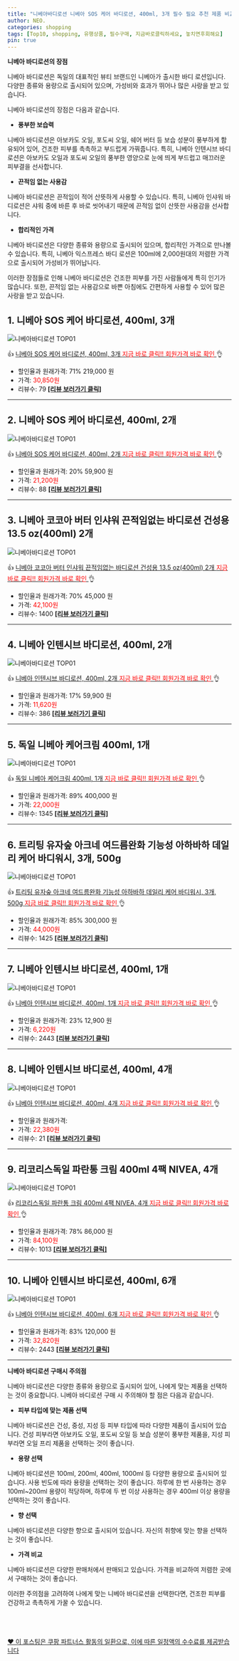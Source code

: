 ```yaml
---
title: "니베아바디로션 니베아 SOS 케어 바디로션, 400ml, 3개 필수 필요 추천 제품 비교 최저 가격 비교 장점 구매 후기 구매평"
author: NEO.
categories: shopping
tags: [Top10, shopping, 유행상품, 필수구매, 지금바로클릭하세요, 놓치면후회해요]
pin: true
---
```

**니베아 바디로션의 장점**

니베아 바디로션은 독일의 대표적인 뷰티 브랜드인 니베아가 출시한 바디 로션입니다. 다양한 종류와 용량으로 출시되어 있으며, 가성비와 효과가 뛰어나 많은 사랑을 받고 있습니다.

니베아 바디로션의 장점은 다음과 같습니다.

* **풍부한 보습력**

니베아 바디로션은 아보카도 오일, 포도씨 오일, 쉐어 버터 등 보습 성분이 풍부하게 함유되어 있어, 건조한 피부를 촉촉하고 부드럽게 가꿔줍니다. 특히, 니베아 인텐시브 바디로션은 아보카도 오일과 포도씨 오일의 풍부한 영양으로 눈에 띄게 부드럽고 매끄러운 피부결을 선사합니다.

* **끈적임 없는 사용감**

니베아 바디로션은 끈적임이 적어 산뜻하게 사용할 수 있습니다. 특히, 니베아 인샤워 바디로션은 샤워 중에 바른 후 바로 씻어내기 때문에 끈적임 없이 산뜻한 사용감을 선사합니다.

* **합리적인 가격**

니베아 바디로션은 다양한 종류와 용량으로 출시되어 있으며, 합리적인 가격으로 만나볼 수 있습니다. 특히, 니베아 익스프레스 바디 로션은 100ml에 2,000원대의 저렴한 가격으로 출시되어 가성비가 뛰어납니다.

이러한 장점들로 인해 니베아 바디로션은 건조한 피부를 가진 사람들에게 특히 인기가 많습니다. 또한, 끈적임 없는 사용감으로 바쁜 아침에도 간편하게 사용할 수 있어 많은 사랑을 받고 있습니다.

   

## 1. 니베아 SOS 케어 바디로션, 400ml, 3개

![니베아바디로션 TOP01](https://thumbnail8.coupangcdn.com/thumbnails/remote/490x490ex/image/vendor_inventory/3d40/ec20621a5d5a17bb823508e54202df69733ab6ecb752d64e44c1051bcbc8.png)


👍 [니베아 SOS 케어 바디로션, 400ml, 3개 <font color=red> 지금 바로 클릭!! 회원가격 바로 확인 </font> ](https://link.coupang.com/re/AFFSDP?lptag=AF3617701&subid=GithubCoopas&pageKey=168476614&traceid=V0-153&itemId=17910183386&vendorItemId=87866392994) 👌 


- 할인율과 원래가격: 71%  219,000   원
- 가격: <span style='color:red'>30,850원</span>
- 리뷰수: 79  [**[리뷰 보러가기 클릭]**](https://link.coupang.com/re/AFFSDP?lptag=AF3617701&subid=GithubCoopas&pageKey=168476614&traceid=V0-153&itemId=17910183386&vendorItemId=87866392994)

---


   

## 2. 니베아 SOS 케어 바디로션, 400ml, 2개

![니베아바디로션 TOP01](https://thumbnail7.coupangcdn.com/thumbnails/remote/490x490ex/image/vendor_inventory/7798/32613352f4724d5c115885f5689621e77488f9ad87962e5e6f8597939742.jpg)


👍 [니베아 SOS 케어 바디로션, 400ml, 2개 <font color=red> 지금 바로 클릭!! 회원가격 바로 확인 </font> ](https://link.coupang.com/re/AFFSDP?lptag=AF3617701&subid=GithubCoopas&pageKey=168476614&traceid=V0-153&itemId=18014420291&vendorItemId=80121954004) 👌 


- 할인율과 원래가격: 20%  59,900   원
- 가격: <span style='color:red'>21,200원</span>
- 리뷰수: 88  [**[리뷰 보러가기 클릭]**](https://link.coupang.com/re/AFFSDP?lptag=AF3617701&subid=GithubCoopas&pageKey=168476614&traceid=V0-153&itemId=18014420291&vendorItemId=80121954004)

---


   

## 3. 니베아 코코아 버터 인샤워 끈적임없는 바디로션 건성용 13.5 oz(400ml) 2개

![니베아바디로션 TOP01](https://thumbnail7.coupangcdn.com/thumbnails/remote/490x490ex/image/vendor_inventory/20a6/f131ce0d1796004f8905e2e2ef6a2270099fc76e05668b7d0ab6d873580b.jpg)


👍 [니베아 코코아 버터 인샤워 끈적임없는 바디로션 건성용 13.5 oz(400ml) 2개 <font color=red> 지금 바로 클릭!! 회원가격 바로 확인 </font> ](https://link.coupang.com/re/AFFSDP?lptag=AF3617701&subid=GithubCoopas&pageKey=6961957255&traceid=V0-153&itemId=16952268580&vendorItemId=87922632515) 👌 


- 할인율과 원래가격: 70%  45,000   원
- 가격: <span style='color:red'>42,100원</span>
- 리뷰수: 1400  [**[리뷰 보러가기 클릭]**](https://link.coupang.com/re/AFFSDP?lptag=AF3617701&subid=GithubCoopas&pageKey=6961957255&traceid=V0-153&itemId=16952268580&vendorItemId=87922632515)

---


   

## 4. 니베아 인텐시브 바디로션, 400ml, 2개

![니베아바디로션 TOP01](https://thumbnail6.coupangcdn.com/thumbnails/remote/490x490ex/image/vendor_inventory/712d/f7cf25d3ff7a73439e6a2daad54bf9df09765d400b59303e4ea64a840142.jpg)


👍 [니베아 인텐시브 바디로션, 400ml, 2개 <font color=red> 지금 바로 클릭!! 회원가격 바로 확인 </font> ](https://link.coupang.com/re/AFFSDP?lptag=AF3617701&subid=GithubCoopas&pageKey=48392&traceid=V0-153&itemId=6329670&vendorItemId=78548506492) 👌 


- 할인율과 원래가격: 17%  59,900   원
- 가격: <span style='color:red'>11,620원</span>
- 리뷰수: 386  [**[리뷰 보러가기 클릭]**](https://link.coupang.com/re/AFFSDP?lptag=AF3617701&subid=GithubCoopas&pageKey=48392&traceid=V0-153&itemId=6329670&vendorItemId=78548506492)

---


   

## 5. 독일 니베아 케어크림 400ml, 1개

![니베아바디로션 TOP01](https://thumbnail7.coupangcdn.com/thumbnails/remote/490x490ex/image/vendor_inventory/6407/9510a80f5bb63eb11d8dd6762499bf1f775fd7d36641cfa6fd4220b3df69.jpeg)


👍 [독일 니베아 케어크림 400ml, 1개 <font color=red> 지금 바로 클릭!! 회원가격 바로 확인 </font> ](https://link.coupang.com/re/AFFSDP?lptag=AF3617701&subid=GithubCoopas&pageKey=7721422414&traceid=V0-153&itemId=20723758753&vendorItemId=87794506858) 👌 


- 할인율과 원래가격: 89%  400,000   원
- 가격: <span style='color:red'>22,000원</span>
- 리뷰수: 1345  [**[리뷰 보러가기 클릭]**](https://link.coupang.com/re/AFFSDP?lptag=AF3617701&subid=GithubCoopas&pageKey=7721422414&traceid=V0-153&itemId=20723758753&vendorItemId=87794506858)

---


   

## 6. 트리팅 유자숲 아크네 여드름완화 기능성 아하바하 데일리 케어 바디워시, 3개, 500g

![니베아바디로션 TOP01](https://thumbnail6.coupangcdn.com/thumbnails/remote/490x490ex/image/vendor_inventory/76ca/76494c512db58e7485df50d48168d5e872b1c282bc1d4b16d0769326fe03.jpg)


👍 [트리팅 유자숲 아크네 여드름완화 기능성 아하바하 데일리 케어 바디워시, 3개, 500g <font color=red> 지금 바로 클릭!! 회원가격 바로 확인 </font> ](https://link.coupang.com/re/AFFSDP?lptag=AF3617701&subid=GithubCoopas&pageKey=7660707641&traceid=V0-153&itemId=20408633829&vendorItemId=87490740517) 👌 


- 할인율과 원래가격: 85%  300,000   원
- 가격: <span style='color:red'>44,000원</span>
- 리뷰수: 1425  [**[리뷰 보러가기 클릭]**](https://link.coupang.com/re/AFFSDP?lptag=AF3617701&subid=GithubCoopas&pageKey=7660707641&traceid=V0-153&itemId=20408633829&vendorItemId=87490740517)

---


   

## 7. 니베아 인텐시브 바디로션, 400ml, 1개

![니베아바디로션 TOP01](https://thumbnail9.coupangcdn.com/thumbnails/remote/490x490ex/image/retail/images/3137450534754874-1c42cb5f-2f56-4689-8e6d-66177214d320.jpg)


👍 [니베아 인텐시브 바디로션, 400ml, 1개 <font color=red> 지금 바로 클릭!! 회원가격 바로 확인 </font> ](https://link.coupang.com/re/AFFSDP?lptag=AF3617701&subid=GithubCoopas&pageKey=48392&traceid=V0-153&itemId=117803&vendorItemId=3000062454) 👌 


- 할인율과 원래가격: 23%  12,900   원
- 가격: <span style='color:red'>6,220원</span>
- 리뷰수: 2443  [**[리뷰 보러가기 클릭]**](https://link.coupang.com/re/AFFSDP?lptag=AF3617701&subid=GithubCoopas&pageKey=48392&traceid=V0-153&itemId=117803&vendorItemId=3000062454)

---


   

## 8. 니베아 인텐시브 바디로션, 400ml, 4개

![니베아바디로션 TOP01](https://thumbnail8.coupangcdn.com/thumbnails/remote/490x490ex/image/retail/images/7fae9372-773b-4b49-8750-efd7089b57868061305533284638614.png)


👍 [니베아 인텐시브 바디로션, 400ml, 4개 <font color=red> 지금 바로 클릭!! 회원가격 바로 확인 </font> ](https://link.coupang.com/re/AFFSDP?lptag=AF3617701&subid=GithubCoopas&pageKey=48392&traceid=V0-153&itemId=204295540&vendorItemId=85322712243) 👌 


- 할인율과 원래가격: 
- 가격: <span style='color:red'>22,380원</span>
- 리뷰수: 21  [**[리뷰 보러가기 클릭]**](https://link.coupang.com/re/AFFSDP?lptag=AF3617701&subid=GithubCoopas&pageKey=48392&traceid=V0-153&itemId=204295540&vendorItemId=85322712243)

---


   

## 9. 리코리스독일 파란통 크림 400ml 4팩 NIVEA, 4개

![니베아바디로션 TOP01](https://thumbnail6.coupangcdn.com/thumbnails/remote/490x490ex/image/vendor_inventory/0213/508d21534563a1b2bafd303d9bbf09f0303b46c6ffa83606e2f31495ac69.jpg)


👍 [리코리스독일 파란통 크림 400ml 4팩 NIVEA, 4개 <font color=red> 지금 바로 클릭!! 회원가격 바로 확인 </font> ](https://link.coupang.com/re/AFFSDP?lptag=AF3617701&subid=GithubCoopas&pageKey=7100093548&traceid=V0-153&itemId=17720355600&vendorItemId=87944851845) 👌 


- 할인율과 원래가격: 78%  86,000   원
- 가격: <span style='color:red'>84,100원</span>
- 리뷰수: 1013  [**[리뷰 보러가기 클릭]**](https://link.coupang.com/re/AFFSDP?lptag=AF3617701&subid=GithubCoopas&pageKey=7100093548&traceid=V0-153&itemId=17720355600&vendorItemId=87944851845)

---


   

## 10. 니베아 인텐시브 바디로션, 400ml, 6개

![니베아바디로션 TOP01](https://thumbnail9.coupangcdn.com/thumbnails/remote/490x490ex/image/retail/images/2106427504119360-5e937b9f-c7bc-4dfd-bc6f-d9011f5d4f5c.jpg)


👍 [니베아 인텐시브 바디로션, 400ml, 6개 <font color=red> 지금 바로 클릭!! 회원가격 바로 확인 </font> ](https://link.coupang.com/re/AFFSDP?lptag=AF3617701&subid=GithubCoopas&pageKey=48392&traceid=V0-153&itemId=18038507075&vendorItemId=85101690246) 👌 


- 할인율과 원래가격: 83%  120,000   원
- 가격: <span style='color:red'>32,820원</span>
- 리뷰수: 2443  [**[리뷰 보러가기 클릭]**](https://link.coupang.com/re/AFFSDP?lptag=AF3617701&subid=GithubCoopas&pageKey=48392&traceid=V0-153&itemId=18038507075&vendorItemId=85101690246)

---
**니베아 바디로션 구매시 주의점**

니베아 바디로션은 다양한 종류와 용량으로 출시되어 있어, 나에게 맞는 제품을 선택하는 것이 중요합니다. 니베아 바디로션 구매 시 주의해야 할 점은 다음과 같습니다.

* **피부 타입에 맞는 제품 선택**

니베아 바디로션은 건성, 중성, 지성 등 피부 타입에 따라 다양한 제품이 출시되어 있습니다. 건성 피부라면 아보카도 오일, 포도씨 오일 등 보습 성분이 풍부한 제품을, 지성 피부라면 오일 프리 제품을 선택하는 것이 좋습니다.

* **용량 선택**

니베아 바디로션은 100ml, 200ml, 400ml, 1000ml 등 다양한 용량으로 출시되어 있습니다. 사용 빈도에 따라 용량을 선택하는 것이 좋습니다. 하루에 한 번 사용하는 경우 100ml~200ml 용량이 적당하며, 하루에 두 번 이상 사용하는 경우 400ml 이상 용량을 선택하는 것이 좋습니다.

* **향 선택**

니베아 바디로션은 다양한 향으로 출시되어 있습니다. 자신의 취향에 맞는 향을 선택하는 것이 좋습니다.

* **가격 비교**

니베아 바디로션은 다양한 판매처에서 판매되고 있습니다. 가격을 비교하여 저렴한 곳에서 구매하는 것이 좋습니다.

이러한 주의점을 고려하여 나에게 맞는 니베아 바디로션을 선택한다면, 건조한 피부를 건강하고 촉촉하게 가꿀 수 있습니다.<br><br><br><br><br> [ ❤  이 포스팅은 쿠팡 파트너스 활동의 일환으로, 이에 따른 일정액의 수수료를 제공받습니다](https://link.coupang.com/a/bcEFyh)